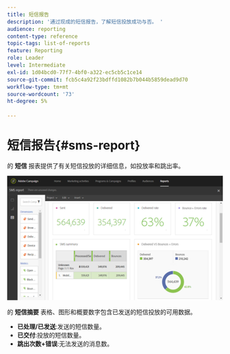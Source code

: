 ```yaml
---
title: 短信报告
description: '通过现成的短信报告，了解短信投放成功与否。 '
audience: reporting
content-type: reference
topic-tags: list-of-reports
feature: Reporting
role: Leader
level: Intermediate
exl-id: 1d04bcd0-77f7-4bf0-a322-ec5cb5c1ce14
source-git-commit: fcb5c4a92f23bdffd1082b7b044b5859dead9d70
workflow-type: tm+mt
source-wordcount: '73'
ht-degree: 5%

---
```


# 短信报告{#sms-report}

的 **短信** 报表提供了有关短信投放的详细信息，如投放率和跳出率。

![](assets/dynamic_report_sms.png)

的 **短信摘要** 表格、图形和概要数字包含已发送的短信投放的可用数据。

* **已处理/已发送**:发送的短信数量。
* **已交付**:投放的短信数量。
* **跳出次数+错误**:无法发送的消息数。
